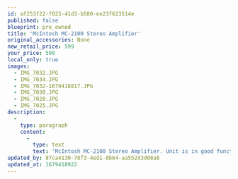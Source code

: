 ```yaml
---
id: af253f22-f023-41d3-b580-ee23f623514e
published: false
blueprint: pre_owned
title: 'McIntosh MC-2100 Stereo Amplifier'
original_accessories: None
new_retail_price: 599
your_price: 500
local_only: true
images:
  - IMG_7032.JPG
  - IMG_7034.JPG
  - IMG_7032-1679418817.JPG
  - IMG_7030.JPG
  - IMG_7028.JPG
  - IMG_7025.JPG
description:
  -
    type: paragraph
    content:
      -
        type: text
        text: 'McIntosh MC-2100 Stereo Amplifier. Unit is in good functional condition and was recently gone through by our technician for a clean & check. Unit sold as new for $600.00'
updated_by: 87ca4130-78f3-4ed1-8b64-aa552d3d08a8
updated_at: 1679418922
---
```

